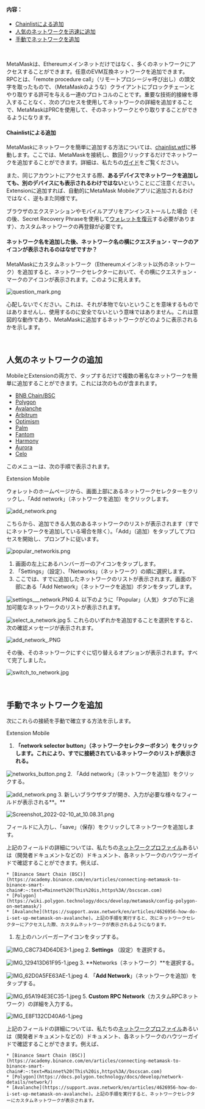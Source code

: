 #### 内容：


* [Chainlistによる追加](#h_01G63FNEWV5JGZ6XR0B3P0EAT2)
* [人気のネットワークを迅速に追加](#h_01G63GGCJH5GCYDYPH5RNWNZQ8)
* [手動でネットワークを追加](#h_01G63GGJ83DGDRCS2ZWXM37CV5)


 


MetaMaskは、Ethereumメインネットだけではなく、多くのネットワークにアクセスすることができます。任意のEVM互換ネットワークを追加できます。RPCとは、「remote procedure call」（リモートプロシージャ呼び出し）の頭文字を取ったもので、（MetaMaskのような）クライアントにブロックチェーンとやり取りする許可を与える一連のプロトコルのことです。重要な技術的接線を導入することなく、次のプロセスを使用してネットワークの詳細を追加することで、MetaMaskはPRCを使用して、そのネットワークとやり取りすることができるようになります。



#### Chainlistによる追加


MetaMaskにネットワークを簡単に追加する方法については、[chainlist.wtf](https://chainlist.wtf/)に移動します。ここでは、MetaMaskを接続し、数回クリックするだけでネットワークを追加することができます。詳細は、私たちの[ガイド](https://support.metamask.io/hc/en-us/articles/360058992772)をご覧ください。



また、同じアカウントにアクセスする際、**あるデバイスでネットワークを追加しても、別のデバイスにも表示されるわけではない**ということにご注意ください。Extensionに追加すれば、自動的にMetaMask Mobileアプリに追加されるわけではなく、逆もまた同様です。


ブラウザのエクステンションやモバイルアプリをアンインストールした場合（その後、Secret Recovery Phraseを使用して[ウォレットを復元](https://support.metamask.io/hc/en-us/articles/360015289612)する必要があります）、カスタムネットワークの再登録が必要です。



#### ネットワーク名を追加した後、ネットワーク名の横にクエスチョン・マークのアイコンが表示されるのはなぜですか？


MetaMaskにカスタムネットワーク（Ethereumメインネット以外のネットワーク）を追加すると、ネットワークセレクターにおいて、その横にクエスチョン・マークのアイコンが表示されます。このように見えます。


![question_mark.png](https://support.metamask.io/hc/article_attachments/11332018723099)


心配しないでください。これは、それが本物でないということを意味するものではありませんし、使用するのに安全でないという意味ではありません。これは意図的な動作であり、MetaMaskに追加するネットワークがどのように表示されるかを示します。



 


人気のネットワークの追加
------------


MobileとExtensionの両方で、タップするだけで複数の著名なネットワークを簡単に追加することができます。これには次のものが含まれます。


* [BNB Chain/BSC](https://support.metamask.io/hc/en-us/articles/4415758120219)
* [Polygon](https://support.metamask.io/hc/en-us/articles/4415758346267)
* [Avalanche](https://support.metamask.io/hc/en-us/articles/4415758179355)
* [Arbitrum](https://support.metamask.io/hc/en-us/articles/4415758358299)
* [Optimism](https://support.metamask.io/hc/en-us/articles/4415758352667)
* [Palm](https://support.metamask.io/hc/en-us/articles/4415771874971)
* [Fantom](https://support.metamask.io/hc/en-us/articles/4415758161435)
* [Harmony](https://support.metamask.io/hc/en-us/articles/4415758143387)
* [Aurora](https://support.metamask.io/hc/en-us/articles/6945467429019)
* [Celo](https://celo.org/)


このメニューは、次の手順で表示されます。




Extension Mobile


ウォレットのホームページから、画面上部にあるネットワークセレクターをクリックし、「Add network」（ネットワークを追加）をクリックします。


![add_network.png](https://support.metamask.io/hc/article_attachments/10080831633947)


こちらから、追加できる人気のあるネットワークのリストが表示されます（すでにネットワークを追加している場合を除く）。「Add」（追加）をタップしてプロセスを開始し、プロンプトに従います。


![popular_networkis.png](https://support.metamask.io/hc/article_attachments/10080831641115)




1. 画面の左上にあるハンバーガーのアイコンをタップします。
2. 「Settings」（設定）、「Networks」（ネットワーク）の順に選択します。
3. ここでは、すでに追加したネットワークのリストが表示されます。画面の下部にある「Add Network」（ネットワークを追加）ボタンをタップします。


![settings___network.PNG](https://support.metamask.io/hc/article_attachments/7259190047387/settings___network.PNG)
4. 以下のように「Popular」（人気）タブの下に追加可能なネットワークのリストが表示されます。


![select_a_network.jpg](https://support.metamask.io/hc/article_attachments/7259225807771/select_a_network.jpg)
5. これらのいずれかを追加することを選択をすると、次の確認メッセージが表示されます。


![add_network_.PNG](https://support.metamask.io/hc/article_attachments/7259201715227/add_network_.PNG)


その後、そのネットワークにすぐに切り替えるオプションが表示されます。すべて完了しました。


![switch_to_network.jpg](https://support.metamask.io/hc/article_attachments/7259203865627/switch_to_network.jpg)




 


手動でネットワークを追加
------------


次にこれらの接続を手動で確立する方法を示します。




Extension Mobile


1. **「network selector button」（ネットワークセレクターボタン）**をクリックします。これにより、すでに接続されているネットワークのリストが表示される**。**


![networks_button.png](https://support.metamask.io/hc/article_attachments/6944067839387/networks_button.png)
2. 「Add network」（ネットワークを追加）をクリックする。


![add_network.png](https://support.metamask.io/hc/article_attachments/6944123860635/add_network.png)
3. 新しいブラウザタブが開き、入力が必要な様々なフィールドが表示される**。**


![Screenshot_2022-02-10_at_10.08.31.png](https://support.metamask.io/hc/article_attachments/4418639495451/Screenshot_2022-02-10_at_10.08.31.png)


フィールドに入力し、「save」（保存）をクリックしてネットワークを追加します。


上記のフィールドの詳細については、私たちの[ネットワークプロファイル](https://support.metamask.io/hc/en-us/articles/4415750833691)あるいは（開発者ドキュメントなどの）ドキュメント、各ネットワークのハウツーガイドで確認することができます。例えば、


	* [Binance Smart Chain (BSC)](https://academy.binance.com/en/articles/connecting-metamask-to-binance-smart-chain#:~:text=Mainnet%20(This%20is,https%3A//bscscan.com)
	* [Polygon](https://wiki.polygon.technology/docs/develop/metamask/config-polygon-on-metamask/)
	* [Avalanche](https://support.avax.network/en/articles/4626956-how-do-i-set-up-metamask-on-avalanche)。上記の手順を実行すると、次にネットワークセレクターにアクセスした際、カスタムネットワークが表示されるようになります。




1. 左上のハンバーガーアイコンをタップする。


![IMG_C8C734D64DE3-1.jpeg](https://support.metamask.io/hc/article_attachments/360083350571/IMG_C8C734D64DE3-1.jpeg)
2. **Settings** （設定）を選択する。


![IMG_129413D61F95-1.jpeg](https://support.metamask.io/hc/article_attachments/360083350591/IMG_129413D61F95-1.jpeg)
3. **Networks（ネットワーク）**を選択する。


![IMG_62D0A5FE63AE-1.jpeg](https://support.metamask.io/hc/article_attachments/360083317312/IMG_62D0A5FE63AE-1.jpeg)
4. 「**Add Network**」（ネットワークを追加）をタップする。


![IMG_65A194E3EC35-1.jpeg](https://support.metamask.io/hc/article_attachments/360083350611/IMG_65A194E3EC35-1.jpeg)
5. **Custom RPC Network**（カスタムRPCネットワーク）の詳細を入力する。


![IMG_E8F132CD40A6-1.jpeg](https://support.metamask.io/hc/article_attachments/360083317412/IMG_E8F132CD40A6-1.jpeg)


上記のフィールドの詳細については、私たちの[ネットワークプロファイル](https://support.metamask.io/hc/en-us/articles/4415750833691)あるいは（開発者ドキュメントなどの）ドキュメント、各ネットワークのハウツーガイドで確認することができます。例えば、


	* [Binance Smart Chain (BSC)](https://academy.binance.com/en/articles/connecting-metamask-to-binance-smart-chain#:~:text=Mainnet%20(This%20is,https%3A//bscscan.com)
	* [Polygon](https://docs.polygon.technology/docs/develop/network-details/network/)
	* [Avalanche](https://support.avax.network/en/articles/4626956-how-do-i-set-up-metamask-on-avalanche)。上記の手順を実行すると、ネットワークセレクターにカスタムネットワークが表示されます。



